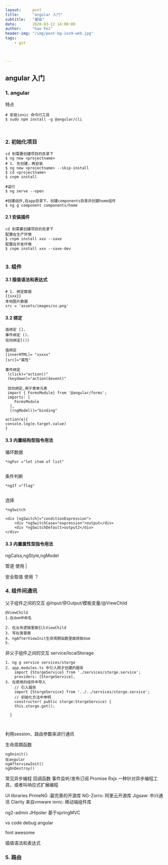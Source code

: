```yaml
---
layout:     post
title:      "angular 入门"
subtitle:   "基础"
date:       2020-03-12 14:00:00
author:     "Gao Fei"
header-img: "/img/post-bg-ios9-web.jpg"
tags:
    - git
    


---
```


## angular 入门

### 1. angular
特点

``` 
# 安装ionic 命令行工具
$ sudo npm install -g @angular/cli



``` 
### 2. 初始化项目
```
cd 到需要创建项目的目录下
$ ng new <projectname>
# 1. 先创建，再安装
$ ng new <projectname> --skip-install
$ cd <projectname>
$ cnpm install

#运行
$ ng serve --open

#创建组件,在app目录下，创建components目录并创建home组件
$ ng g component components/home

```
#### 2.1 安装插件
```
cd 到需要创建项目的目录下
配置在生产环境
$ cnpm install xxx --save
配置在开发环境
$ cnpm install xxx --save-dev


```


### 3. 组件
#### 3.1 插值语法和表达式

```
# 1. 绑定数据
{{xxx}}
本地图片数据
src = 'assets/images/xx.png'

```

#### 3.2 绑定

```
值绑定 []，
事件绑定 ()，
双向绑定[()]

值绑定
[innerHTML]= "xxxxx"
[src]="属性"

事件绑定
 (click)="action()"
 (keydown)="action($event)"
 
 双向绑定,用于表单元素
 import { FormsModule} from '@angular/forms';
 imports: [
    FormsModule
  ],
  [(ngModel)]="binding"

```


```
action(e){
console.log(e.target.value)
}
```
#### 3.3 内置结构型指令用法
 循环数据

```
*ngFor ="let item of list"


```

 条件判断

```
*ngIf ="flag"


```

 选择

```
*ngSwitch

<div [ngSwitch]="conditionExpression">
    <div *ngSwitchCase="expression">output</div>
    <div *ngSwitchDefault>output2</div>
</div>

```

#### 3.3 内置属性型指令用法
 ngCalss,ngStyle,ngModel

管道
使用 |

安全取值
使用 ？


### 4. 组件间通讯
父子组件之间的交互
@Input/@Output/模板变量/@ViewChild

```
@ViewChild
1.在dom中命名

2. 在业务逻辑里面引入ViewChild
3. 写在类里面
4. ngAfterViewInit生命周期函数里面获取dom
5. 

```

非父子组件之间的交互
service/localStorage

```
1. ng g service services/storge
2. app.modules.ts 中引入刚才创建的服务
	import {StorgeService} from './services/storge.service';
	providers: [StorgeService],
3. 在使用的组件中导入
	// 引入服务
	import {StorgeService} from '../../services/storge.service';
	// 初始化方法中申明
	constructor( public storge:StorgeService) { 
    this.storge.get();

  }



```

利用session、路由参数来进行通讯

生命周期函数

```
ngOninit()
在angular
ngAfterviewInit()
ngOnDestroy()

```
常见异步编程
回调函数
事件监听/发布订阅
Promise
Rxjs
一种针对异步编程工具，或者叫响应式扩展编程


UI libraries
PrimeNG :最完善的开源库
NG-Zorro: 阿里云开源库
Jigsaw: 中兴通讯
Clarity 来自vmware
ionic: 移动端组件库

ng2-admin
JHipster 基于springMVC

vs code debug angular

font awesome

插值语法和表达式


### 5. 路由



